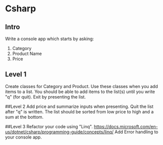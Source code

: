 # Csharp
## Intro
Write a console app which starts by asking:
1. Category
2. Product Name
3. Price

## Level 1
Create classes for Category and Product. Use these classes when you add items to a list. You
should be able to add items to the list(s) until you write "q" (for quit).
Exit by presenting the list.

##Level 2
Add price and summarize inputs when presenting. Quit the list after "q" is written.
The list should be sorted from low price to high and a sum at the bottom.

##Level 3
Refactor your code using "Linq".
https://docs.microsoft.com/en-us/dotnet/csharp/programming-guide/concepts/linq/
Add Error handling to your console app.
 

